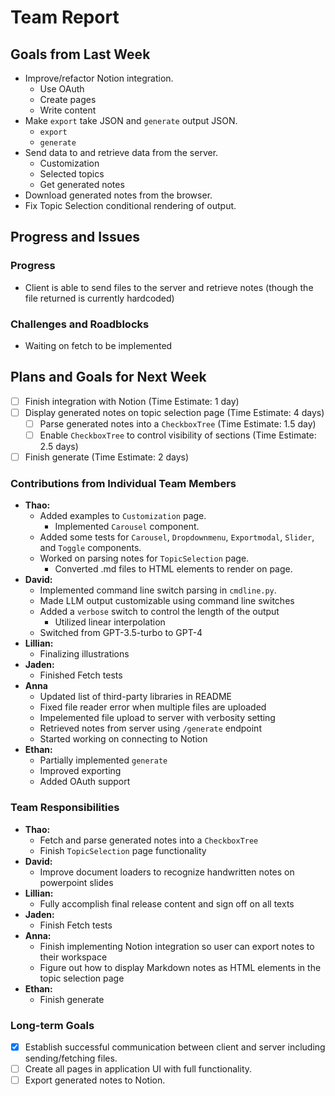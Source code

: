 # Team Report

## Goals from Last Week

- Improve/refactor Notion integration.
  - Use OAuth
  - Create pages
  - Write content
- Make `export` take JSON and `generate` output JSON.
  - `export`
  - `generate`
- Send data to and retrieve data from the server.
  - Customization
  - Selected topics
  - Get generated notes
- Download generated notes from the browser.
- Fix Topic Selection conditional rendering of output.

## Progress and Issues

### Progress

- Client is able to send files to the server and retrieve notes (though the file returned is currently hardcoded)

### Challenges and Roadblocks

- Waiting on fetch to be implemented

## Plans and Goals for Next Week

- [ ] Finish integration with Notion (Time Estimate: 1 day)
- [ ] Display generated notes on topic selection page (Time Estimate: 4 days)
  - [ ] Parse generated notes into a `CheckboxTree` (Time Estimate: 1.5 day)
  - [ ] Enable `CheckboxTree` to control visibility of sections (Time Estimate: 2.5 days)
- [ ] Finish generate (Time Estimate: 2 days)

### Contributions from Individual Team Members

- **Thao:**
  - Added examples to `Customization` page.
    - Implemented `Carousel` component.
  - Added some tests for `Carousel`, `Dropdownmenu`, `Exportmodal`, `Slider`, and `Toggle` components.
  - Worked on parsing notes for `TopicSelection` page.
    - Converted .md files to HTML elements to render on page.
- **David:**
  - Implemented command line switch parsing in `cmdline.py`.
  - Made LLM output customizable using command line switches
  - Added a `verbose` switch to control the length of the output
      - Utilized linear interpolation
  - Switched from GPT-3.5-turbo to GPT-4
- **Lillian:**
  - Finalizing illustrations
- **Jaden:**
  - Finished Fetch tests
- **Anna**
  - Updated list of third-party libraries in README
  - Fixed file reader error when multiple files are uploaded
  - Impelemented file upload to server with verbosity setting
  - Retrieved notes from server using `/generate` endpoint
  - Started working on connecting to Notion
- **Ethan:**
  - Partially implemented `generate`
  - Improved exporting
  - Added OAuth support

### Team Responsibilities

- **Thao:**
  - Fetch and parse generated notes into a `CheckboxTree`
  - Finish `TopicSelection` page functionality
- **David:**
  - Improve document loaders to recognize handwritten notes on
    powerpoint slides
- **Lillian:**
  - Fully accomplish final release content and sign off on all texts
- **Jaden:**
  - Finish Fetch tests
- **Anna:**
  - Finish implementing Notion integration so user can export notes to their workspace
  - Figure out how to display Markdown notes as HTML elements in the topic selection page
- **Ethan:**
  - Finish generate

### Long-term Goals

- [x] Establish successful communication between client and server including sending/fetching files.
- [ ] Create all pages in application UI with full functionality.
- [ ] Export generated notes to Notion.
